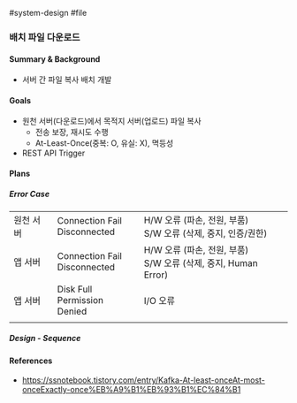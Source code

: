 #system-design #file

### 배치 파일 다운로드

#### Summary & Background

* 서버 간 파일 복사 배치 개발
#### Goals

* 원천 서버(다운로드)에서 목적지 서버(업로드) 파일 복사
	* 전송 보장, 재시도 수행
	* At-Least-Once(중복: O, 유실: X), 멱등성
* REST API Trigger
#### Plans

##### Error Case

|       |                                 |                                                     |
| ----- | ------------------------------- | --------------------------------------------------- |
| 원천 서버 | Connection Fail<br>Disconnected | H/W 오류 (파손, 전원, 부품)<br>S/W 오류 (삭제, 중지, 인증/권한)       |
| 앱 서버  | Connection Fail<br>Disconnected | H/W 오류 (파손, 전원, 부품)<br>S/W 오류 (삭제, 중지, Human Error) |
| 앱 서버  | Disk Full<br>Permission Denied  | I/O 오류                                              |
|       |                                 |                                                     |


##### Design - Sequence

#### References

* https://ssnotebook.tistory.com/entry/Kafka-At-least-onceAt-most-onceExactly-once%EB%A9%B1%EB%93%B1%EC%84%B1